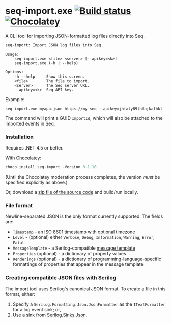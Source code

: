 # seq-import.exe [![Build status](https://ci.appveyor.com/api/projects/status/asdjyx30m0xt4o0e/branch/master?svg=true)](https://ci.appveyor.com/project/seqlogs/seq-import/branch/master) [![Chocolatey](https://img.shields.io/chocolatey/v/seq-import.svg?maxAge=2592000)](https://chocolatey.org/packages/seq-import)

A CLI tool for importing JSON-formatted log files directly into Seq.

```
seq-import: Import JSON log files into Seq.

Usage:
    seq-import.exe <file> <server> [--apikey=<k>]
    seq-import.exe (-h | --help)

Options:
    -h --help     Show this screen.
    <file>        The file to import.
    <server>      The Seq server URL.
    --apikey=<k>  Seq API key.
```

Example:

```
seq-import.exe myapp.json https://my-seq --apikey=jhfaty89thfajkafhkl
```

The command will print a GUID `ImportId`, which will also be attached to the imported events in Seq.

### Installation

Requires .NET 4.5 or better.

With [Chocolatey](https://chocolatey.org/packages/seq-import):

```powershell
choco install seq-import -Version 0.1.10
```

(Until the Chocolatey moderation process completes, the version _must_ be specified explicitly as above.)

Or, download a [zip file of the source code](https://github.com/datalust/seq-import/archive/master.zip) and build/run locally.

### File format

Newline-separated JSON is the only format currently supported. The fields are:

 * `Timestamp` - an ISO 8601 timestamp with optional timezone
 * `Level` - (optional) either `Verbose`, `Debug`, `Information`, `Warning`, `Error`, `Fatal`
 * `MessageTemplate` - a Serilog-compatible [message template](https://github.com/adamchester/messagetemplates)
 * `Properties` (optional) - a dictionary of property values
 * `Renderings` (optional) - a dictionary of programming-language-specific formattings of properties that appear in the message template

### Creating compatible JSON files with Serilog

The import tool uses Serilog's canonical JSON format. To create a file in this format, either:

1. Specify a `Serilog.Formatting.Json.JsonFormatter` as the `ITextFormatter` for a log event sink; or,
2. Use a sink from [Serilog.Sinks.Json](https://github.com/nblumhardt/serilog-sinks-json).
